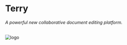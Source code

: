 # Terry
###### A powerful new collaborative document editing platform.

![logo](https://sr.ht/ce31.png)
